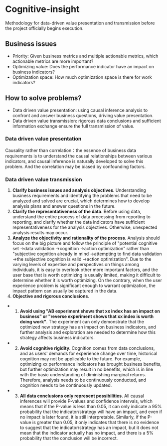# Cognitive-insight
Methodology for data-driven value presentation and transmission before the project officially begins execution.

## Business issues
- Priority: Given business metrics and multiple actionable metrics, which actionable metrics are more important?
- Optimizing value: Does the performance indicator have an impact on business indicators?
- Optimization space: How much optimization space is there for work indicators?

## How to solve problems?
- Data driven value presentation: using causal inference analysis to confront and answer business questions, driving value presentation.
- Data driven value transmission: rigorous data conclusions and sufficient information exchange ensure the full transmission of value.

### Data driven value presentation
Causality rather than correlation：the essence of business data requirements is to understand the causal relationships between various indicators, and causal inference is naturally developed to solve this problem. And the correlation may be biased by confounding factors.



### Data driven value transmission
1. **Clarify business issues and analysis objectives**. Understanding business requirements and identifying the problems that need to be analyzed and solved are crucial, which determines how to develop analysis plans and answer questions in the future.
2. **Clarify the representativeness of the data**. Before using data, understand the entire process of data processing from reporting to reporting, and clarify whether the data indicators have sufficient representativeness for the analysis objectives. Otherwise, unexpected analysis results may occur.
3. **Analyze the objectivity and rationality of the process**. Analysis should focus on the big picture and follow the principle of "potential cognitive set ->data validation ->cognition ->action optimization" rather than "subjective cognition already in mind ->attempting to find data validation ->the subjective cognition is valid ->action optimization". Due to the varying levels of expertise and perspectives on things among individuals, it is easy to overlook other more important factors, and the user base that is worth optimizing is usually limited, making it difficult to determine whether it is worth optimizing. On the contrary, when the user experience problem is significant enough to warrant optimization, the impact pattern can usually be captured in the data.
4. **Objective and rigorous conclusions**.
- 1. **Avoid using "AB experiment shows that xx index has an impact on business" or "reverse experiment shows that xx index is worth doing work"**. The experiment can only demonstrate that the optimized new strategy has an impact on business indicators, and further analysis and exploration are needed to determine how this strategy affects business indicators.
- 2. **Avoid cognitive rigidity**. Cognition comes from data conclusions, and as users' demands for experience change over time, historical cognition may not be applicable to the future. For example, optimizing xx performance indicators has brought business benefits, but further optimization may result in no benefits, which is in line with the basic understanding of diminishing marginal returns. Therefore, analysis needs to be continuously conducted, and cognition needs to be continuously updated.
- 3. **All data conclusions only represent possibilities**. All causal inferences will provide P-values and confidence intervals, which means that if the P-value is less than 0.05, it can only indicate a 95% probability that the indicator/strategy will have an impact, and even if no impact is later found, it is still interpretable. Similarly, if the P-value is greater than 0.05, it only indicates that there is no evidence to suggest that the indicator/strategy has an impact, but it does not mean that the indicator actually has no impact, and there is a 5% probability that the conclusion will be incorrect.
